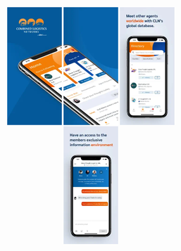 <div align="center">
    <img src="screens/mobile/01.webp" width="24.56%" />
    <img src="screens/mobile/02.webp" width="24.56%" />
    <img src="screens/mobile/03.webp" width="24.56%" />
    <img src="screens/mobile/04.webp" width="24.56%" />
</div>